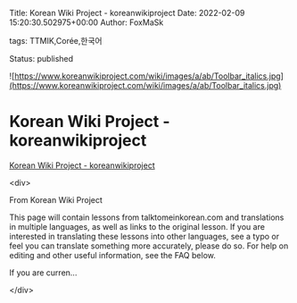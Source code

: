 Title: Korean Wiki Project - koreanwikiproject
Date: 2022-02-09 15:20:30.502975+00:00
Author: FoxMaSk 

tags: TTMIK,Corée,한국어

Status: published


![https://www.koreanwikiproject.com/wiki/images/a/ab/Toolbar_italics.jpg](https://www.koreanwikiproject.com/wiki/images/a/ab/Toolbar_italics.jpg)


# Korean Wiki Project - koreanwikiproject

[Korean Wiki Project - koreanwikiproject](https://www.koreanwikiproject.com/wiki/TTMIK_Lessons)

&lt;div&gt;

From Korean Wiki Project

This page will contain lessons from talktomeinkorean.com and
translations in multiple languages, as well as links to the original
lesson. If you are interested in translating these lessons into other
languages, see a typo or feel you can translate something more
accurately, please do so. For help on editing and other useful
information, see the FAQ below.

If you are curren...

&lt;/div&gt;